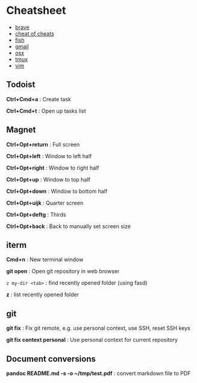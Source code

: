 # Cheatsheet

- [brave](./brave.md)
- [cheat of cheats](./cheat-of-cheats.md)
- [fish](./fish.md)
- [gmail](./gmail.md)
- [osx](./osx.md)
- [tmux](./tmux.md)
- [vim](./vim.md)

## Todoist

**Ctrl+Cmd+a**
: Create task

**Ctrl+Cmd+t**
: Open up tasks list

## Magnet

**Ctrl+Opt+return**
: Full screen

**Ctrl+Opt+left**
: Window to left half

**Ctrl+Opt+right**
: Window to right half

**Ctrl+Opt+up**
: Window to top half

**Ctrl+Opt+down**
: Window to bottom half

**Ctrl+Opt+uijk**
: Quarter screen

**Ctrl+Opt+deftg**
: Thirds

**Ctrl+Opt+back**
: Back to manually set screen size

## iterm

**Cmd+n**
: New terminal window

**git open**
: Open git repository in web browser

`z my-dir <tab>`
: find recently opened folder (using fasd)

**z**
: list recently opened folder

## git

**git fix**
: Fix git remote, e.g. use personal context, use SSH, reset SSH keys

**git fix context personal**
: Use personal context for current repository

## Document conversions

**pandoc README.md -s -o ~/tmp/test.pdf**
: convert markdown file to PDF
